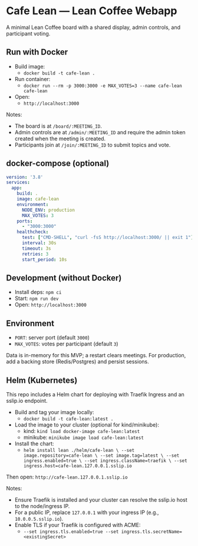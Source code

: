 # Cafe Lean — Lean Coffee Webapp

A minimal Lean Coffee board with a shared display, admin controls, and participant voting.

## Run with Docker

- Build image:
  - `docker build -t cafe-lean .`
- Run container:
  - `docker run --rm -p 3000:3000 -e MAX_VOTES=3 --name cafe-lean cafe-lean`
- Open:
  - `http://localhost:3000`

Notes:
- The board is at `/board/:MEETING_ID`.
- Admin controls are at `/admin/:MEETING_ID` and require the admin token created when the meeting is created.
- Participants join at `/join/:MEETING_ID` to submit topics and vote.

## docker-compose (optional)

```yaml
version: '3.8'
services:
  app:
    build: .
    image: cafe-lean
    environment:
      NODE_ENV: production
      MAX_VOTES: 3
    ports:
      - "3000:3000"
    healthcheck:
      test: ["CMD-SHELL", "curl -fsS http://localhost:3000/ || exit 1"]
      interval: 30s
      timeout: 3s
      retries: 3
      start_period: 10s
```

## Development (without Docker)

- Install deps: `npm ci`
- Start: `npm run dev`
- Open: `http://localhost:3000`

## Environment

- `PORT`: server port (default `3000`)
- `MAX_VOTES`: votes per participant (default `3`)

Data is in-memory for this MVP; a restart clears meetings. For production, add a backing store (Redis/Postgres) and persist sessions.

## Helm (Kubernetes)

This repo includes a Helm chart for deploying with Traefik Ingress and an sslip.io endpoint.

- Build and tag your image locally:
  - `docker build -t cafe-lean:latest .`
- Load the image to your cluster (optional for kind/minikube):
  - kind: `kind load docker-image cafe-lean:latest`
  - minikube: `minikube image load cafe-lean:latest`
- Install the chart:
  - `helm install lean ./helm/cafe-lean \
      --set image.repository=cafe-lean \
      --set image.tag=latest \
      --set ingress.enabled=true \
      --set ingress.className=traefik \
      --set ingress.host=cafe-lean.127.0.0.1.sslip.io`

Then open: `http://cafe-lean.127.0.0.1.sslip.io`

Notes:
- Ensure Traefik is installed and your cluster can resolve the sslip.io host to the node/ingress IP.
- For a public IP, replace `127.0.0.1` with your ingress IP (e.g., `10.0.0.5.sslip.io`).
- Enable TLS if your Traefik is configured with ACME:
  - `--set ingress.tls.enabled=true --set ingress.tls.secretName=<existingSecret>`
